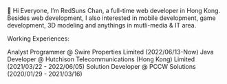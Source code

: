 👋 Hi Everyone,
I’m RedSuns Chan, a full-time web developer in Hong Kong.
Besides web development, I also interested in mobile development, game development, 3D modeling and anythings in mutli-media & IT area.

Working Experiences:

Analyst Programmer @ Swire Properties Limited (2022/06/13-Now)
Java Developer @ Hutchison Telecommunications (Hong Kong) Limited (2021/03/22 - 2022/06/05)
Solution Developer @ PCCW Solutions (2020/01/29 - 2021/03/16)
